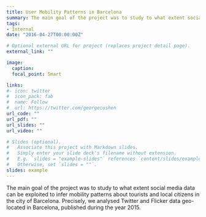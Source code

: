 ```yaml
---
title: User Mobility Patterns in Barcelona
summary: The main goal of the project was to study to what extent social media data can be exploited to infer mobility patterns about tourists and local citizens in the city of Barcelona. Precisely, we analysed Twitter and Flicker data geo-located in Barcelona, published during the year 2015.
tags:
- Internal
date: "2016-04-27T00:00:00Z"

# Optional external URL for project (replaces project detail page).
external_link: ""

image: 
  caption: 
  focal_point: Smart

links:
#- icon: twitter
#  icon_pack: fab
#  name: Follow
#  url: https://twitter.com/georgecushen
url_code: ""
url_pdf: ""
url_slides: ""
url_video: ""

# Slides (optional).
#   Associate this project with Markdown slides.
#   Simply enter your slide deck's filename without extension.
#   E.g. `slides = "example-slides"` references `content/slides/example-slides.md`.
#   Otherwise, set `slides = ""`.
slides: example
---
```


The main goal of the project was to study to what extent social media data can be exploited to infer mobility patterns about tourists and local citizens in the city of Barcelona. Precisely, we analysed Twitter and Flicker data geo-located in Barcelona, published during the year 2015.
